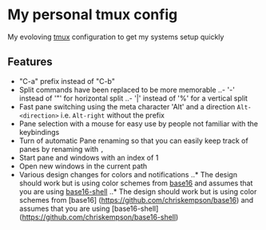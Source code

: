 
My personal tmux config
=========================

My evoloving [tmux](https://tmux.github.io/) configuration to get my systems setup quickly

Features
------------ 
- "C-a" prefix instead of "C-b"
- Split commands have been replaced to be more memorable
..- '-' instead of '"' for horizontal split
..- '|' instead of '%' for a vertical split
- Fast pane switching using the meta character 'Alt' and a direction `Alt-<direction>` i.e. `Alt-right` without the prefix
- Pane selection with a mouse for easy use by people not familiar with the keybindings
- Turn of automatic Pane renaming so that you can easily keep track of panes by renaming with `,`
- Start pane and windows with an index of 1
- Open new windows in the current path
- Various design changes for colors and notifications
..* The design should work but is using color schemes from [base16](https://github.com/chriskempson/base16) and assumes that you are using [base16-shell](https://github.com/chriskempson/base16-shell)
..* The design should work but is using color schemes from [base16] (https://github.com/chriskempson/base16) and assumes that you are using [base16-shell] (https://github.com/chriskempson/base16-shell)
